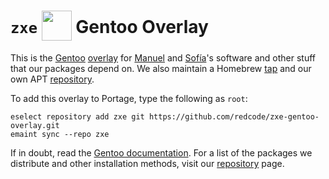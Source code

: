# `zxe` <sub><sub><img src="https://zxe.io/software/Z80/assets/images/gentoo-icon.svg" height="48"></sub></sub> Gentoo Overlay

This is the [Gentoo](https://gentoo.org) [overlay](https://wiki.gentoo.org/wiki/Ebuild_repository) for [Manuel](https://github.com/redcode) and [Sofía](https://github.com/agaxia)'s software and other stuff that our packages depend on. We also maintain a Homebrew [tap](https://github.com/redcode/homebrew-zxe) and our own APT [repository](https://zxe.io/repos).

To add this overlay to Portage, type the following as `root`:

```shell
eselect repository add zxe git https://github.com/redcode/zxe-gentoo-overlay.git
emaint sync --repo zxe
```

If in doubt, read the [Gentoo documentation](https://www.gentoo.org/support/documentation/). For a list of the packages we distribute and other installation methods, visit our [repository](https://zxe.io/repos) page.
